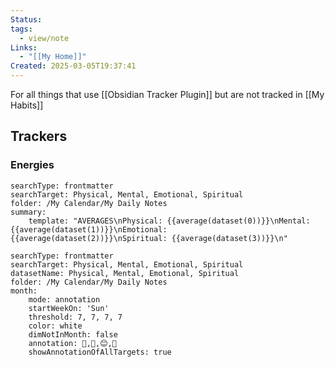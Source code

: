 ```yaml
---
Status: 
tags:
  - view/note
Links:
  - "[[My Home]]"
Created: 2025-03-05T19:37:41
---
```

For all things that use [[Obsidian Tracker Plugin]] but are not tracked in [[My Habits]]
## Trackers
### Energies
```tracker
searchType: frontmatter
searchTarget: Physical, Mental, Emotional, Spiritual
folder: /My Calendar/My Daily Notes
summary:
    template: "AVERAGES\nPhysical: {{average(dataset(0))}}\nMental: {{average(dataset(1))}}\nEmotional: {{average(dataset(2))}}\nSpiritual: {{average(dataset(3))}}\n"
```
``` tracker
searchType: frontmatter
searchTarget: Physical, Mental, Emotional, Spiritual
datasetName: Physical, Mental, Emotional, Spiritual
folder: /My Calendar/My Daily Notes
month:
    mode: annotation
    startWeekOn: 'Sun'
    threshold: 7, 7, 7, 7
    color: white
    dimNotInMonth: false
    annotation: 💪,🧠,😊,🙏
    showAnnotationOfAllTargets: true
```
